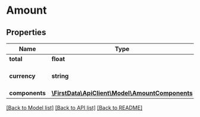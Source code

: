 # Amount

## Properties
Name | Type | Description | Notes
------------ | ------------- | ------------- | -------------
**total** | **float** |  | 
**currency** | **string** | ISO 4217 (http://en.wikipedia.org/wiki/ISO_4217) currency code. | 
**components** | [**\FirstData\ApiClient\Model\AmountComponents**](AmountComponents.md) |  | [optional] 

[[Back to Model list]](../../README.md#documentation-for-models) [[Back to API list]](../../README.md#documentation-for-api-endpoints) [[Back to README]](../../README.md)


